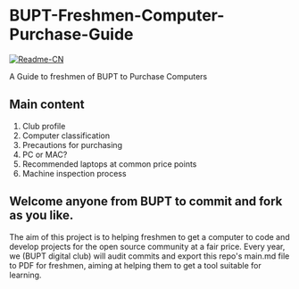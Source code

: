# BUPT-Freshmen-Computer-Purchase-Guide
[![Readme-CN](https://img.shields.io/badge/README-中文-green.svg)](README.zh-CN.md)  

A Guide to freshmen of BUPT to Purchase Computers

## Main content
1. Club profile
2. Computer classification
3. Precautions for purchasing
4. PC or MAC?
5. Recommended laptops at common price points
6. Machine inspection process

## Welcome anyone from BUPT to commit and fork as you like. ##
The aim of this project is to helping freshmen to get a computer to code and develop projects for the open source community at a fair price.
Every year, we (BUPT digital club) will audit commits and export this repo's main.md file to PDF for freshmen, aiming at helping them to get a tool suitable for learning.
